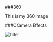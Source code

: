 ###360

This is my 360 image




###CXamera Effects

![filter](techstartFilter.jpg?raw=true "Optional Title")

